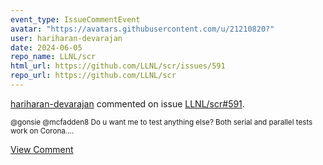 ```yaml
---
event_type: IssueCommentEvent
avatar: "https://avatars.githubusercontent.com/u/21210820?"
user: hariharan-devarajan
date: 2024-06-05
repo_name: LLNL/scr
html_url: https://github.com/LLNL/scr/issues/591
repo_url: https://github.com/LLNL/scr
---
```


<a href='https://github.com/hariharan-devarajan' target='_blank'>hariharan-devarajan</a> commented on issue <a href='https://github.com/LLNL/scr/issues/591' target='_blank'>LLNL/scr#591</a>.

<small>@gonsie @mcfadden8 Do u want me to test anything else? Both serial and parallel tests work on Corona....</small>

<a href='https://github.com/LLNL/scr/issues/591' target='_blank'>View Comment</a>